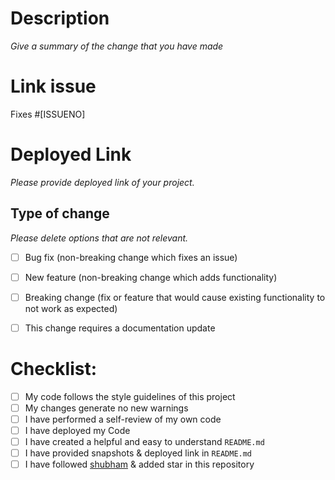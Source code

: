 # Description

_Give a summary of the change that you have made_ <br />

# Link issue

Fixes #[ISSUENO]

# Deployed Link

_Please provide deployed link of your project._

## Type of change

_Please delete options that are not relevant._

- [ ] Bug fix (non-breaking change which fixes an issue)
- [ ] New feature (non-breaking change which adds functionality)
- [ ] Breaking change (fix or feature that would cause existing functionality to not work as expected)
- [ ] This change requires a documentation update


# Checklist:

- [ ] My code follows the style guidelines of this project
- [ ] My changes generate no new warnings
- [ ] I have performed a self-review of my own code
- [ ] I have deployed my Code
- [ ] I have created a helpful and easy to understand `README.md`
- [ ] I have provided snapshots & deployed link in `README.md`
- [ ] I have followed [shubham](https://github.com/shubham7668) & added star in this repository
